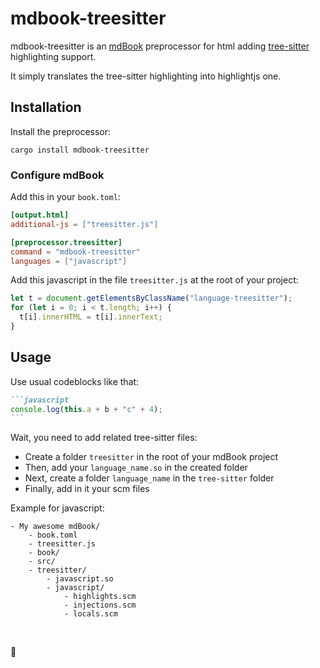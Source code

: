 # mdbook-treesitter

mdbook-treesitter is an [mdBook](https://github.com/rust-lang-nursery/mdBook) preprocessor for html adding [tree-sitter](https://tree-sitter.github.io/tree-sitter/) highlighting support.

It simply translates the tree-sitter highlighting into highlightjs one.

## Installation

Install the preprocessor:

```shell
cargo install mdbook-treesitter
```

### Configure mdBook

Add this in your `book.toml`:

```toml
[output.html]
additional-js = ["treesitter.js"]

[preprocessor.treesitter]
command = "mdbook-treesitter"
languages = ["javascript"]
```

Add this javascript in the file `treesitter.js` at the root of your project:

```javascript
let t = document.getElementsByClassName("language-treesitter");
for (let i = 0; i < t.length; i++) {
  t[i].innerHTML = t[i].innerText;
}
```

## Usage

Use usual codeblocks like that:

````markdown
```javascript
console.log(this.a + b + "c" + 4);
```
````

Wait, you need to add related tree-sitter files:

- Create a folder `treesitter` in the root of your mdBook project
- Then, add your `language_name.so` in the created folder
- Next, create a folder `language_name` in the `tree-sitter` folder
- Finally, add in it your scm files

Example for javascript:

```
- My awesome mdBook/
    - book.toml
    - treesitter.js
    - book/
    - src/
    - treesitter/
        - javascript.so
        - javascript/
            - highlights.scm
            - injections.scm
            - locals.scm
```


&nbsp;
&nbsp;

🧃
